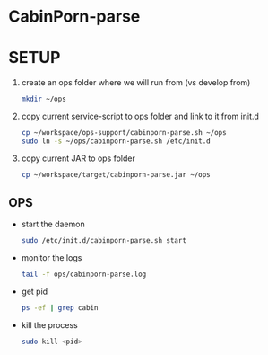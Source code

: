 # CabinPorn-parse

# SETUP
1. create an ops folder where we will run from (vs develop from)
   ```bash
   mkdir ~/ops
   ```
1. copy current service-script to ops folder and link to it from init.d
   ```bash
   cp ~/workspace/ops-support/cabinporn-parse.sh ~/ops
   sudo ln -s ~/ops/cabinporn-parse.sh /etc/init.d
   ```
1. copy current JAR to ops folder
   ```bash
   cp ~/workspace/target/cabinporn-parse.jar ~/ops

## OPS
* start the daemon
  ```bash
  sudo /etc/init.d/cabinporn-parse.sh start
  ```
* monitor the logs
  ```bash
  tail -f ops/cabinporn-parse.log
  ```
* get pid
  ```bash
  ps -ef | grep cabin
  ```
* kill the process
  ```bash
  sudo kill <pid>
  ```
